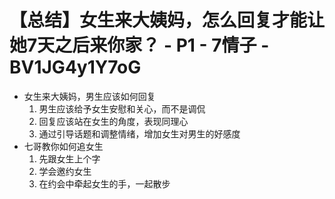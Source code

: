 # 【总结】女生来大姨妈，怎么回复才能让她7天之后来你家？ - P1 - 7情子 - BV1JG4y1Y7oG

-   女生来大姨妈，男生应该如何回复
    1.  男生应该给予女生安慰和关心，而不是调侃
    2.  回复应该站在女生的角度，表现同理心
    3.  通过引导话题和调整情绪，增加女生对男生的好感度
-   七哥教你如何追女生
    1.  先跟女生上个字
    2.  学会邀约女生
    3.  在约会中牵起女生的手，一起散步